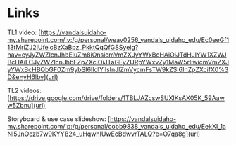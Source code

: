 # Links

TL1 video: [https://vandalsuidaho-my.sharepoint.com/:v:/g/personal/weav0256_vandals_uidaho_edu/Ec0eeGf113tMriZJ2IUfelcBzXaBpz_PkktQqQfGSSyeig?nav=eyJyZWZlcnJhbEluZm8iOnsicmVmZXJyYWxBcHAiOiJTdHJlYW1XZWJBcHAiLCJyZWZlcnJhbFZpZXciOiJTaGFyZURpYWxvZy1MaW5rIiwicmVmZXJyYWxBcHBQbGF0Zm9ybSI6IldlYiIsInJlZmVycmFsTW9kZSI6InZpZXcifX0%3D&e=yH6lbv](url)

TL2 videos: [https://drive.google.com/drive/folders/1TBLJAZcswSUXlKsAX05K_59Aaww5Zbnu](url)

Storyboard & use case slideshow: [https://vandalsuidaho-my.sharepoint.com/:p:/g/personal/cobb9838_vandals_uidaho_edu/EekXI_1aNl5JnOczb7w9KYYB24_uHqwhIUwEcBdwvrTALQ?e=O7qa8g](url)
